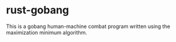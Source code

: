 # rust-gobang

This is a gobang human-machine combat program written using the maximization minimum algorithm.